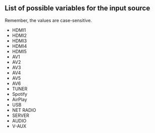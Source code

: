 ## List of possible variables for the input source

Remember, the values are case-sensitive.

- HDMI1
- HDMI2
- HDMI3
- HDMI4
- HDMI5
- AV1
- AV2
- AV3
- AV4
- AV5
- AV6
- TUNER
- Spotify
- AirPlay
- USB
- NET RADIO
- SERVER
- AUDIO
- V-AUX

